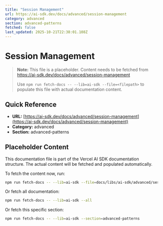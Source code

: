 ```yaml
---
title: "Session Management"
url: https://ai-sdk.dev/docs/advanced/session-management
category: advanced
section: advanced-patterns
fetched: false
last_updated: 2025-10-21T22:38:01.108Z
---
```


# Session Management

> **Note:** This file is a placeholder. Content needs to be fetched from https://ai-sdk.dev/docs/advanced/session-management
>
> Use `npm run fetch-docs -- --lib=ai-sdk --file=<filepath>` to populate this file with actual documentation content.

## Quick Reference

- **URL:** [https://ai-sdk.dev/docs/advanced/session-management](https://ai-sdk.dev/docs/advanced/session-management)
- **Category:** advanced
- **Section:** advanced-patterns

## Placeholder Content

This documentation file is part of the Vercel AI SDK documentation structure.
The actual content will be fetched and populated automatically.

To fetch the content now, run:

```bash
npm run fetch-docs -- --lib=ai-sdk --file=docs/libs/ai-sdk/advanced/session-management.md
```

Or fetch all documentation:

```bash
npm run fetch-docs -- --lib=ai-sdk --all
```

Or fetch this specific section:

```bash
npm run fetch-docs -- --lib=ai-sdk --section=advanced-patterns
```

